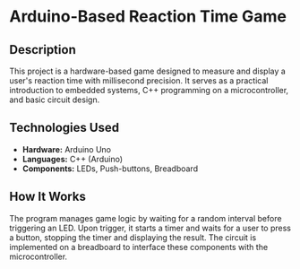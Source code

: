# Arduino-Based Reaction Time Game

## Description
This project is a hardware-based game designed to measure and display a user's reaction time with millisecond precision. It serves as a practical introduction to embedded systems, C++ programming on a microcontroller, and basic circuit design.

## Technologies Used
* **Hardware:** Arduino Uno
* **Languages:** C++ (Arduino)
* **Components:** LEDs, Push-buttons, Breadboard

## How It Works
The program manages game logic by waiting for a random interval before triggering an LED. Upon trigger, it starts a timer and waits for a user to press a button, stopping the timer and displaying the result. The circuit is implemented on a breadboard to interface these components with the microcontroller.
